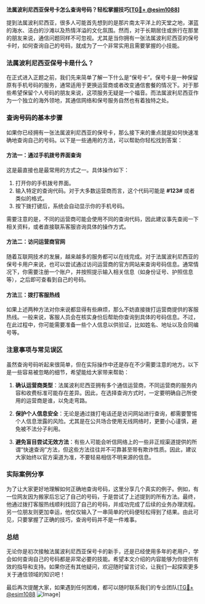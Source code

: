 **法属波利尼西亚保号卡怎么查询号码？轻松掌握技巧[[TG💪+ @esim1088](https://t.me/s/esim1088)]**

提到法属波利尼西亚，很多人可能首先想到的是那片南太平洋上的天堂之地，湛蓝的海水、洁白的沙滩以及热情洋溢的文化氛围。然而，对于长期居住或旅行在那里的朋友来说，通信问题同样不可忽视。尤其是当你拥有一张法属波利尼西亚的保号卡时，如何查询自己的号码，就成为了一个非常实用且需要掌握的小技能。

### 法属波利尼西亚保号卡是什么？

在正式进入正题之前，我们先来简单了解一下什么是“保号卡”。保号卡是一种保留原有手机号码的服务，通常适用于更换运营商或者改变通信套餐的情况下。对于那些希望保留个人号码的朋友来说，这项服务无疑是一个福音。而法属波利尼西亚作为一个独立的海外领地，其通信网络和保号服务自然也有着独特之处。

### 查询号码的基本步骤

如果你已经拥有一张法属波利尼西亚的保号卡，那么接下来的重点就是如何快速准确地查询自己的号码。以下是一些通用的方法，可以帮助你轻松找到答案：

#### 方法一：通过手机拨号界面查询
这是最直接也是最常用的方式之一。具体操作如下：
1. 打开你的手机拨号界面。
2. 输入特定的查询代码。对于大多数运营商而言，这个代码可能是 **#123#** 或者类似的格式。
3. 按下拨打键后，系统会自动显示你的手机号码。

需要注意的是，不同的运营商可能会使用不同的查询代码，因此建议事先查阅一下相关资料，或者直接联系客服咨询具体的操作方式。

#### 方法二：访问运营商官网
随着互联网技术的发展，越来越多的服务都可以在线完成。对于法属波利尼西亚的保号卡用户来说，也可以尝试通过访问运营商的官方网站来查询号码信息。通常情况下，你需要注册一个账户，并按照提示输入相关信息（如身份证号、护照信息等），之后即可查看到自己的号码。

#### 方法三：拨打客服热线
如果上述两种方法对你来说都显得有些麻烦，那么不妨直接拨打运营商提供的客服热线。一般来说，客服人员会在核实身份后帮助你查询到具体的号码信息。不过，在此过程中，你可能需要准备一些个人信息以供验证，比如姓名、地址以及合同编号等。

### 注意事项与常见误区

虽然查询号码听起来很简单，但在实际操作中还是存在不少需要注意的地方。以下是一些容易被忽略的细节，希望能给大家带来帮助：

1. **确认运营商类型**：法属波利尼西亚拥有多个通信运营商，不同运营商的服务内容和收费标准可能存在差异。因此，在选择查询方式时，一定要明确自己所使用的运营商是谁，以免走弯路。
   
2. **保护个人信息安全**：无论是通过拨打电话还是访问网站进行查询，都需要警惕个人信息泄露的风险。尤其是在公共场合使用无线网络时，更要小心谨慎，避免被不法分子利用。

3. **避免盲目尝试无效方法**：有些人可能会听信网络上的一些非正规渠道提供的所谓“快速查询”方法，但这些方法往往并不可靠甚至带有欺诈性质。因此，建议大家始终以官方渠道为准，不要轻易相信不明来源的信息。

### 实际案例分享

为了让大家更好地理解如何正确地查询号码，这里分享几个真实的例子。例如，有一位网友因为搬家后忘记了自己的号码，于是尝试了上述提到的所有方法。最终，他通过拨打客服热线顺利找回了自己的号码，并成功完成了后续的业务办理流程。另一位朋友则更加幸运，他仅仅输入了一串简单的代码便轻松得到了结果。由此可见，只要掌握了正确的技巧，查询号码并不是一件难事。

### 总结

无论你是初次接触法属波利尼西亚保号卡的新手，还是已经使用多年的老用户，学会如何查询自己的号码都是非常必要的技能。希望本文介绍的内容能够为你提供有效的指导和支持。如果你还有其他疑问，欢迎随时留言讨论，让我们一起探索更多关于通信领域的知识吧！

最后再次提醒大家，如果遇到任何困难，都可以随时联系我们的专业团队[[TG💪+ @esim1088](https://t.me/s/esim1088) ![Image](https://i.postimg.cc/4NQfJmqS/Snipaste-2025-05-13-00-14-12.png)]